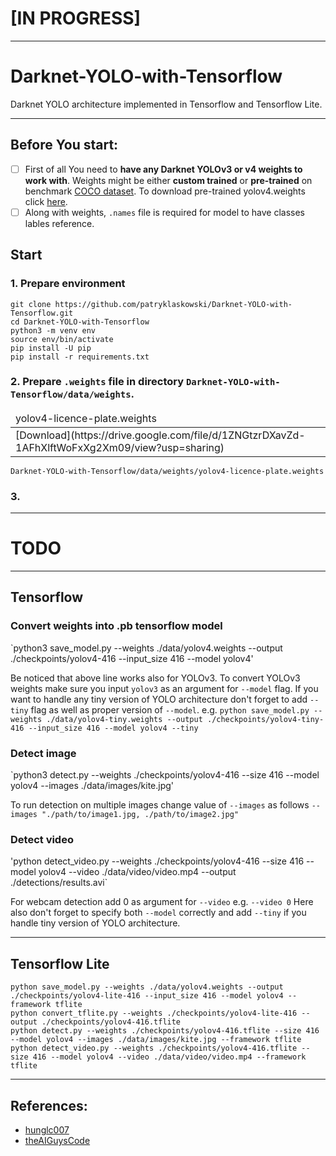 # [IN PROGRESS]

---

# Darknet-YOLO-with-Tensorflow
Darknet YOLO architecture implemented in Tensorflow and Tensorflow Lite.

---

## Before You start:
- [ ] First of all You need to **have any Darknet YOLOv3 or v4 weights to work with**. Weights might be either **custom trained** or **pre-trained** on benchmark [COCO dataset](https://cocodataset.org/#home). To download pre-trained yolov4.weights click [here](https://github.com/AlexeyAB/darknet/releases/download/darknet_yolo_v3_optimal/yolov4.weights).
- [ ] Along with weights, `.names` file is required for model to have classes lables reference.

## Start

### 1. Prepare environment

```
git clone https://github.com/patryklaskowski/Darknet-YOLO-with-Tensorflow.git
cd Darknet-YOLO-with-Tensorflow
python3 -m venv env
source env/bin/activate
pip install -U pip
pip install -r requirements.txt
```

### 2. Prepare `.weights` file in directory `Darknet-YOLO-with-Tensorflow/data/weights`.

<table>
  <thead>
    <td>yolov4-licence-plate.weights</td>
  </thead>
  <tr>
    <td>[Download](https://drive.google.com/file/d/1ZNGtzrDXavZd-1AFhXlftWoFxXg2Xm09/view?usp=sharing)</td>
  </tr>
</table>

`Darknet-YOLO-with-Tensorflow/data/weights/yolov4-licence-plate.weights`

### 3.

---

# TODO

---


## Tensorflow

 ### Convert weights into .pb tensorflow model
`python3 save_model.py --weights ./data/yolov4.weights --output ./checkpoints/yolov4-416 --input_size 416 --model yolov4'

Be noticed that above line works also for YOLOv3. To convert YOLOv3 weights make sure you input `yolov3` as an argument for `--model` flag.
If you want to handle any tiny version of YOLO architecture don't forget to add `--tiny` flag as well as proper version of `--model`.
e.g. `python save_model.py --weights ./data/yolov4-tiny.weights --output ./checkpoints/yolov4-tiny-416 --input_size 416 --model yolov4 --tiny`

### Detect image
`python3 detect.py --weights ./checkpoints/yolov4-416 --size 416 --model yolov4 --images ./data/images/kite.jpg'

To run detection on multiple images change value of `--images` as follows `--images "./path/to/image1.jpg, ./path/to/image2.jpg"`

### Detect video
'python detect_video.py --weights ./checkpoints/yolov4-416 --size 416 --model yolov4 --video ./data/video/video.mp4 --output ./detections/results.avi`

For webcam detection add 0 as argument for `--video` e.g. `--video 0`
Here also don't forget to specify both `--model` correctly and add `--tiny` if you handle tiny version of YOLO architecture.

---

## Tensorflow Lite

```
python save_model.py --weights ./data/yolov4.weights --output ./checkpoints/yolov4-lite-416 --input_size 416 --model yolov4 --framework tflite
python convert_tflite.py --weights ./checkpoints/yolov4-lite-416 --output ./checkpoints/yolov4-416.tflite
python detect.py --weights ./checkpoints/yolov4-416.tflite --size 416 --model yolov4 --images ./data/images/kite.jpg --framework tflite
python detect_video.py --weights ./checkpoints/yolov4-416.tflite --size 416 --model yolov4 --video ./data/video/video.mp4 --framework tflite
```

---

## References:
- [hunglc007](https://github.com/theAIGuysCode/tensorflow-yolov4-tflite)
- [theAIGuysCode](https://github.com/hunglc007/tensorflow-yolov4-tflite)
